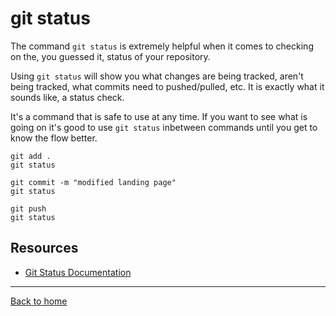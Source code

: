 # git status 

The command `git status` is extremely helpful when it comes to checking on the, you guessed it, status of your repository. 

Using `git status` will show you what changes are being tracked, aren't being tracked, what commits need to pushed/pulled, etc. It is exactly what it sounds like, a status check. 

It's a command that is safe to use at any time. If you want to see what is going on it's good to use `git status` inbetween commands until you get to know the flow better. 

```
git add . 
git status 

git commit -m "modified landing page"
git status

git push 
git status
```

## Resources

- [Git Status Documentation](https://git-scm.com/docs/git-status)

---

[Back to home](../README.md)